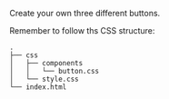 Create your own three different buttons.

Remember to follow ths CSS structure:

```
.
├── css
│   ├── components
│   │   └── button.css
│   └── style.css
└── index.html
```
